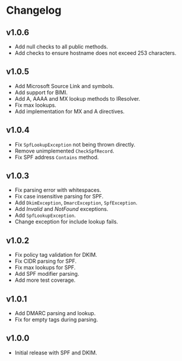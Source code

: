 # Changelog

## v1.0.6

- Add null checks to all public methods.
- Add checks to ensure hostname does not exceed 253 characters.

## v1.0.5

- Add Microsoft Source Link and symbols.
- Add support for BIMI.
- Add A, AAAA and MX lookup methods to IResolver.
- Fix max lookups.
- Add implementation for MX and A directives.

## v1.0.4

- Fix `SpfLookupException` not being thrown directly.
- Remove unimplemented `CheckSpfRecord`.
- Fix SPF address `Contains` method.

## v1.0.3

- Fix parsing error with whitespaces.
- Fix case insensitive parsing for SPF.
- Add `DkimException`, `DmarcException`, `SpfException`.
- Add *Invalid* and *NotFound* exceptions.
- Add `SpfLookupException`.
- Change exception for include lookup fails.

## v1.0.2

- Fix policy tag validation for DKIM.
- Fix CIDR parsing for SPF.
- Fix max lookups for SPF.
- Add SPF modifier parsing.
- Add more test coverage.

## v1.0.1

- Add DMARC parsing and lookup.
- Fix for empty tags during parsing.

## v1.0.0

- Initial release with SPF and DKIM.